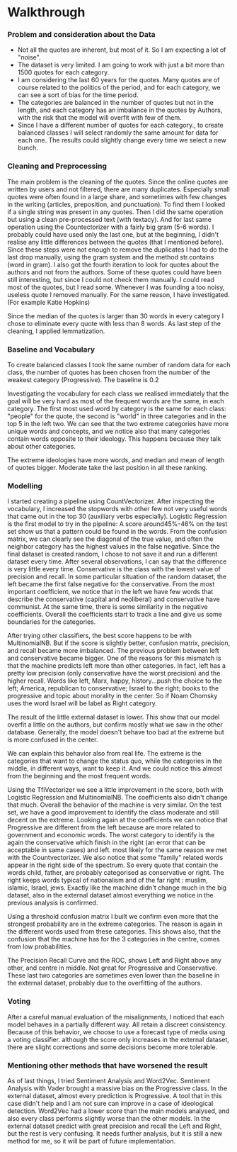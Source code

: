 
<a id='Walkthrough'></a>

# Walkthrough

### Problem and consideration about the Data

- Not all the quotes are inherent, but most of it. So I am expecting a lot of "noise".
- The dataset is very limited. I am going to work with just a bit more than 1500 quotes for each category.
- I am considering the last 60 years for the quotes. Many quotes are of course related to the politics of the period, and for each category, we can see a sort of bias for the time period.
- The categories are balanced in the number of quotes but not in the length, and each category has an imbalance in the quotes by Authors, with the risk that the model will overfit with few of them.
- Since I have a different number of quotes for each category., to create balanced classes I will select randomly the same amount for data for each one. The results could slightly change every time we select a new bunch.

### Cleaning and Preprocessing

The main problem is the cleaning of the quotes. Since the online quotes are written by users and not filtered, there are many duplicates. Especially small quotes were often found in a large share, and sometimes with few changes in the writing (articles, preposition, and punctuation).
To find them I looked if a single string was present in any quotes.
Then I did the same operation but using a clean pre-processed text (with textacy).
And for last same operation using the Countectorizer with a fairly big gram (5-6 words).
I probably could have used only the last one, but at the beginning, I didn't realise any little differences between the quotes (that I mentioned before).
Since these steps were not enough to remove the duplicates I had to do the last drop manually, using the gram system and the method str.contains (word in gram).
I also got the fourth iteration to look for quotes about the authors and not from the authors. Some of these quotes could have been still interesting, but since I could not check them manually. I could read most of the quotes, but I read some. Whenever I was founding a too noisy, useless quote I removed manually. For the same reason, I have investigated. (For example Katie Hopkins)

Since the median of the quotes is larger than 30 words in every category I chose to eliminate every quote with less than 8 words.
As last step of the cleaning, I applied lemmatization.

### Baseline and Vocabulary


To create balanced classes I took the same number of random data for each class, the number of quotes has been chosen from the number of the weakest category (Progressive).
The baseline is 0.2

Investigating the vocabulary for each class we realised immediately that the goal will be very hard as most of the frequent words are the same, in each category.  The first most used word by category is the same for each class: "people" for the quote, the second is "world" in three categories and in the top 5 in the left two.  We can see that the two extreme categories have more unique words and concepts, and we notice also that many categories contain words opposite to their ideology. This happens because they talk about other categories.

The extreme ideologies have more words, and median and mean of length of quotes bigger. Moderate take the last position in all these ranking.

### Modelling

I started creating a pipeline using CountVectorizer. After inspecting the vocabulary, I increased the stopwords with other few not very useful words that came out in the top 30 (auxiliary verbs especially).
Logistic Regression is the first model to try in the pipeline:
A score around45%-46% on the test set show us that a pattern could be found in the words. From the confusion matrix, we can clearly see the diagonal of the true value, and often the neighbor category has the highest values in the false negative.
Since the final dataset is created random, I chose to not save it and run a different dataset every time.
After several observations, I can say that the difference is very little every time.
Conservative is the class with the lowest value of precision and recall. In some particular situation of the random dataset, the left became the first false negative for the conservative. From the most important coefficient, we notice that in the left we have few words that describe the conservative (capital and neoliberal) and conservative have communist. At the same time, there is some similarity in the negative coefficients. Overall the coefficients start to track a line and give us some boundaries for the categories.

After trying other classifiers, the best score happens to be with MultinomialNB. But if the score is slightly better, confusion matrix, precision, and recall became more imbalanced. The previous problem between left and conservative became bigger. One of the reasons for this mismatch is that the machine predicts left more than other categories. In fact, left has a pretty low precision (only conservative have the worst precision) and the higher recall.
Words like left, Marx, happy, history...push the choice to the left; America, republican to conservative; Israel to the right; books to the progressive and topic about morality in the center. So if Noam Chomsky uses the word Israel will be label as Right category.

The result of the little external dataset is lower. This show that our model overfit a little on the authors, but confirm mostly what we saw in the other database. Generally, the model doesn't behave too bad at the extreme but is more confused in the center.

We can explain this behavior also from real life. The extreme is the categories that want to change the status quo, while the categories in the middle, in different ways, want to keep it.
And we could notice this almost from the beginning and the most frequent words.

Using the TfiVectorizer we see a little improvement in the score, both with Logistic Regression and MultinomialNB. The coefficients also didn't change that much. Overall the behavior of the machine is very similar. On the test set, we have a good improvement to identify the class moderate and still decent on the extreme.
Looking again at the coefficients we can notice that Progressive are different from the left because are more related to government and economic words.
The worst category to identify is the again the conservative which finish in the right (an error that can be acceptable in same cases) and left. most likely for the same reason we met with the Countvectorizer.
We also notice that some "family" related words appear in the right side of the spectrum. So every quote that contain the words child, father, are probably categorised as conservative or right. The right keeps words typical of nationalism and of the far right : muslim, islamic, Israel, jews.
Exactly like the machine didn't change much in the big dataset, also in the external dataset almost everything we notice in the previous analysis is confirmed.

Using a threshold confusion matrix I built we confirm even more that the strongest probability are in the extreme categories. The reason is again in the different words used from these categories. This shows also, that the confusion that the machine has for the 3 categories in the centre,  comes from low probabilities.

The Precision Recall Curve and the ROC, shows Left and Right above any other, and centre in middle. Not great for Progressive and Conservative. These last two categories are sometimes even lower than the baseline in the external dataset, probably due to the overfitting of the authors.

### Voting

After a careful manual evaluation of the misalignments, I noticed that each model behaves in a partially different way. All retain a discreet consistency. Because of this behavior, we choose to use a forecast type of media using a voting classifier. although the score only increases in the external dataset, there are slight corrections and some decisions become more tolerable.

### Mentioning other methods that have worsened the result

As of last things, I tried Sentiment Analysis and Word2Vec. Sentiment Analysis with Vader brought a massive bias on the Progressive class. In the external dataset, almost every prediction is Progressive. A tool that in this case didn't help and I am not sure can improve in a case of ideological detection.
Word2Vec had a lower score than the main models analysed, and also every class performs slightly worse than the other models. In the external dataset predict with great precision and recall the Left and Right, but the rest is very confusing. It needs further analysis, but it is still a new method for me, so it will be part of future implementation.

